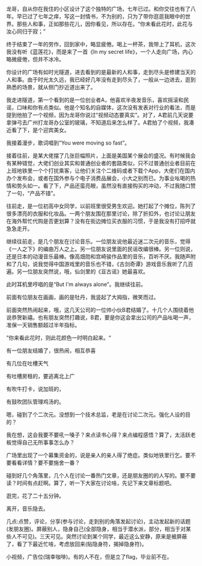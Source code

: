 龙哥，自从你在我住的小区设计了这个独特的广场，七年已过。和你交往也有了八年。早已过了七年之痒，写这一封情书，不为别的，只为了带你逛逛我眼中的世界。那些人和事，正如那些花儿，因你看见，所以存在。“你未看此花时，此花与汝心同归于寂；”

终于结束了一年的劳作，回到家中，略显疲倦。喝上一杯茶，我带上了耳机，这次我没有听《蓝莲花》，而是来了一首《In my secret life》，一个人走向广场，内心略微疲倦，但并不冰冷。

你设计的广场有如时光隧道，进去看到的是最新的人和事，走到尽头是修建当天的人和事。由于时光太久远，我已经好几年没有走到尽头了，一般从一边进去，逛到熟悉的场景，就从侧门抄近道出来了。

我走进隧道，第一个看到的是一位创业者A，他喜欢半夜发音乐，喜欢摇滚和民谣，口味和你有点类似。他是个知名的自媒体，这次没有发表对行业的看法，而是提到他拍了一个视频，因为龙哥你说过“视频动态要真实”。对了，A君前几天说要拿弹弓去广州打龙哥办公室的玻璃，不知道后来怎么样了。A君拍了个视频，我凑近看了下，是个迎宾美女。

我接着漫步，歌词唱到“You were moving so fast”。

接着往前，是某大佬摆了几张巨幅照片，上面是美国某个展会的盛况。有时候我会有某种错觉，大佬们创业其实和普通创业者的套路类似，只不过普通创业者目前在上班地铁里一个个打扰乘客，让他们关注个二维码或者下载个App，大佬们在国内办个发布会，或者在国外参与个电子消费品展会，小大之别而已。为事业吆喝的热情和势头如一。看了下，产品还蛮亮眼，虽然没有直接购买的冲动，不过我随口赞了一句，“产品不错”。

往前走，是一位初高中女同学，以前班里很受男生欢迎。她打起了个摊位，陈列了很多漂亮的衣服和化妆品。一两个朋友围在那里讨论，除了折扣外，也讨论让朋友在海外帮忙代购是否更划算？没有在街边摊位买衣服的习惯，于是我没有打招呼就急急走开。

继续往前走，是几个朋友在讨论音乐。一位朋友说他最近迷二次元的音乐，觉得《一人之下》的编曲万人之上。另一位朋友说里面的民谣改编很棒。另一位则说，还是日本的动漫音乐最棒。像高畑勋和宫崎骏作品里的音乐，百听不厌。我随声附和了几句，说我觉得中国游戏里的音乐也不错，《古剑奇谭》游戏音乐我听了几百遍。另一位朋友突然说，哦，仙剑里的《亘古谣》她最喜欢。

此时耳机里哼唱的是“But I'm always alone”。我继续往前。

前面有位朋友在画画，画的是牡丹，我竖起了大拇指，微笑而过。

前面突然热闹起来，哦，这几天公司的一位帅小伙B君结婚了。十几个人围绕着他说恭贺新禧。也有朋友突然打趣说，B君，要是你这会拿出公司的产品吆喝一声，准保一天销售额超过半年指标。

”你来看此花时，则此花颜色一时明白起来。“

有一位朋友结婚了，很热闹，相互恭喜

有几位在吐槽天气

有吐槽房租的，要逃离北上广

有吹牛打卡，说加班的，

有鼓吹团队管理鸡汤的。

嗯，碰到了个二次元。没想到一个技术总监，老是在讨论二次元。强化人设的目的？

我在想，这会我要不要吼一嗓子？来点读书心得？来点编程感悟？算了，太活跃老板觉得自己无所事事怎么办？

广场里出现了一个募集资金的，说是亲人的亲人得了绝症。类似地铁里行乞。要不要看看详情？要不要施舍一番？

碰到好几个角落里，几个人在讨论一番热门文章，还是朋友圈的的人写的。要不要读？时间有点赶啊。算了，听一下大家在讨论啥，先记下来文章标题吧。

逛完，花了二十五分钟。

离开，音乐隐去。

几点:点赞，评论，分享(参与讨论，走到别的角落发起讨论)，主动发起新的话题(发朋友圈)。屏蔽别人，隐身自己(全部隐身，相当于潜水派，部分，相当于对某些人不可见)。三天可见。突然讨论到某个同学，最近这么安静，原来是被屏蔽了，看了下最近忙啥，考虑放回来(贴隐身符，揭掉隐身符)。

小视频，广告位(瑞幸咖啡)。有的人不在，但是立了flag，毕业前不在。
<!--stackedit_data:
eyJoaXN0b3J5IjpbLTUzNTM1NTI3OV19
-->